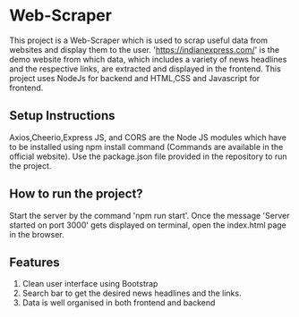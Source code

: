 # Web-Scraper
This project is a Web-Scraper which is used to scrap useful data from websites and display them to the user. 'https://indianexpress.com/' is the demo website from which data, which includes a variety of news headlines and the respective links, are extracted and displayed in the frontend. This project uses NodeJs for backend and HTML,CSS and Javascript for frontend.

## Setup Instructions
Axios,Cheerio,Express JS, and CORS are the Node JS modules which have to be installed using npm install command (Commands are available in the official website). Use the package.json file provided in the repository to run the project. 

## How to run the project?
Start the server by the command 'npm run start'. Once the message 'Server started on port 3000' gets displayed on terminal, open the index.html page in the browser.

## Features
1. Clean user interface using Bootstrap
2. Search bar to get the desired news headlines and the links.
3. Data is well organised in both frontend and backend
